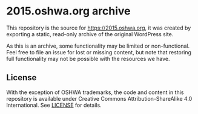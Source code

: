 # 2015.oshwa.org archive

This repository is the source for https://2015.oshwa.org, it was created by exporting a static, read-only archive of the original WordPress site.

As this is an archive, some functionality may be limited or non-functional. Feel free to file an issue for lost or missing content, but note that restoring full functionality may not be possible with the resources we have.

## License

With the exception of OSHWA trademarks, the code and content in this repository is available under Creative Commons Attribution-ShareAlike 4.0 International. See [LICENSE](./LICENSE) for details.
